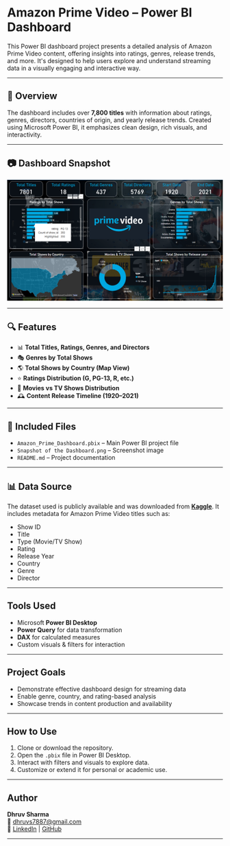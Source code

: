# Amazon Prime Video – Power BI Dashboard

This Power BI dashboard project presents a detailed analysis of Amazon Prime Video content, offering insights into ratings, genres, release trends, and more. It's designed to help users explore and understand streaming data in a visually engaging and interactive way.

---

## 📌 Overview

The dashboard includes over **7,800 titles** with information about ratings, genres, directors, countries of origin, and yearly release trends. Created using Microsoft Power BI, it emphasizes clean design, rich visuals, and interactivity.

---

## 📷 Dashboard Snapshot

![Dashboard Preview](Snapshot%20of%20the%20Dashboard.png)

---

## 🔍 Features

- 📊 **Total Titles, Ratings, Genres, and Directors**
- 🎭 **Genres by Total Shows**
- 🌎 **Total Shows by Country (Map View)**
- ⭐ **Ratings Distribution (G, PG-13, R, etc.)**
- 🧬 **Movies vs TV Shows Distribution**
- 🕰️ **Content Release Timeline (1920–2021)**

---

## 📁 Included Files

- `Amazon_Prime_Dashboard.pbix` – Main Power BI project file  
- `Snapshot of the Dashboard.png` – Screenshot image  
- `README.md` – Project documentation

---

## 📊 Data Source

The dataset used is publicly available and was downloaded from **[Kaggle](https://www.kaggle.com/)**. It includes metadata for Amazon Prime Video titles such as:

- Show ID  
- Title  
- Type (Movie/TV Show)  
- Rating  
- Release Year  
- Country  
- Genre  
- Director

---

## Tools Used

- Microsoft **Power BI Desktop**  
- **Power Query** for data transformation  
- **DAX** for calculated measures  
- Custom visuals & filters for interaction

---

## Project Goals

- Demonstrate effective dashboard design for streaming data  
- Enable genre, country, and rating-based analysis  
- Showcase trends in content production and availability  

---

## How to Use

1. Clone or download the repository.
2. Open the `.pbix` file in Power BI Desktop.
3. Interact with filters and visuals to explore data.
4. Customize or extend it for personal or academic use.

---

## Author

**Dhruv Sharma**  
📧 [dhruvs7887@gmail.com](mailto:dhruvs7887@gmail.com)  
🔗 [LinkedIn](https://www.linkedin.com/in/dhruvsharma7887/) | [GitHub](https://github.com/dhruvsharma7)

---
